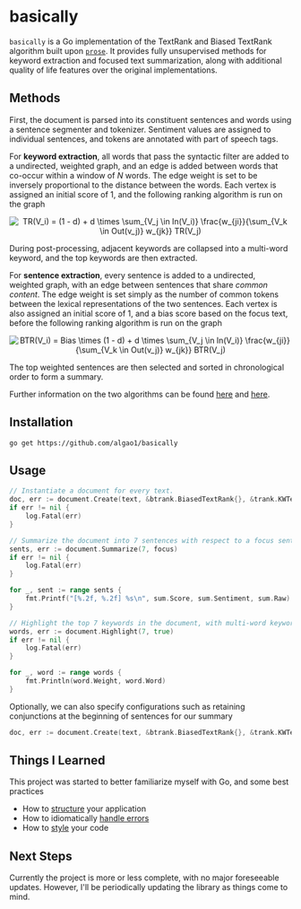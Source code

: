 # basically

`basically` is a Go implementation of the TextRank and Biased TextRank algorithm built upon [`prose`](https://github.com/jdkato/prose). It provides fully unsupervised methods for keyword extraction and focused text summarization, along with additional quality of life features over the original implementations.

## Methods

First, the document is parsed into its constituent sentences and words using a sentence segmenter and tokenizer. Sentiment values are assigned to individual sentences, and tokens are annotated with part of speech tags.

For **keyword extraction**, all words that pass the syntactic filter are added to a undirected, weighted graph, and an edge is added between words that co-occur within a window of $N$ words. The edge weight is set to be inversely proportional to the distance between the words. Each vertex is assigned an initial score of 1, and the following ranking algorithm is run on the graph

<div align="center">
	<img src="https://latex.codecogs.com/svg.latex?TR(V_i)&space;=&space;(1&space;-&space;d)&space;&plus;&space;d&space;\times&space;\sum_{V_j&space;\in&space;In(V_i)}&space;\frac{w_{ji}}{\sum_{V_k&space;\in&space;Out(v_j)}&space;w_{jk}}&space;TR(V_j)" title="TR(V_i) = (1 - d) + d \times \sum_{V_j \in In(V_i)} \frac{w_{ji}}{\sum_{V_k \in Out(v_j)} w_{jk}} TR(V_j)" />
</div>

During post-processing, adjacent keywords are collapsed into a multi-word keyword, and the top keywords are then extracted.

For **sentence extraction**, every sentence is added to a undirected, weighted graph, with an edge between sentences that share *common content*. The edge weight is set simply as the number of common tokens between the lexical representations of the two sentences. Each vertex is also assigned an initial score of 1, and a bias score based on the focus text, before the following ranking algorithm is run on the graph

<div align="center">
	<img src="https://latex.codecogs.com/svg.latex?BTR(V_i)&space;=&space;Bias&space;\times&space;(1&space;-&space;d)&space;&plus;&space;d&space;\times&space;\sum_{V_j&space;\in&space;In(V_i)}&space;\frac{w_{ji}}{\sum_{V_k&space;\in&space;Out(v_j)}&space;w_{jk}}&space;BTR(V_j)" title="BTR(V_i) = Bias \times (1 - d) + d \times \sum_{V_j \in In(V_i)} \frac{w_{ji}}{\sum_{V_k \in Out(v_j)} w_{jk}} BTR(V_j)" />
</div>

The top weighted sentences are then selected and sorted in chronological order to form a summary.

Further information on the two algorithms can be found [here](https://web.eecs.umich.edu/~mihalcea/papers/mihalcea.emnlp04.pdf) and [here](https://arxiv.org/pdf/2011.01026.pdf).

## Installation

```console
go get https://github.com/algao1/basically
``` 

## Usage

```Go
// Instantiate a document for every text.
doc, err := document.Create(text, &btrank.BiasedTextRank{}, &trank.KWTextRank{}, &parser.Parser{})
if err != nil {
	log.Fatal(err)
}

// Summarize the document into 7 sentences with respect to a focus sentence.
sents, err := document.Summarize(7, focus)
if err != nil {
	log.Fatal(err)
}

for _, sent := range sents {
	fmt.Printf("[%.2f, %.2f] %s\n", sum.Score, sum.Sentiment, sum.Raw)
}

// Highlight the top 7 keywords in the document, with multi-word keywords enabled.
words, err := document.Highlight(7, true)
if err != nil {
	log.Fatal(err)
}

for _, word := range words {
	fmt.Println(word.Weight, word.Word)
}
```

Optionally, we can also specify configurations such as retaining conjunctions at the beginning of sentences for our summary

```Go
doc, err := document.Create(text, &btrank.BiasedTextRank{}, &trank.KWTextRank{}, &parser.Parser{}, document.WithConjunctions())
```

## Things I Learned

This project was started to better familiarize myself with Go, and some best practices

* How to [structure](https://medium.com/@benbjohnson/standard-package-layout-7cdbc8391fc1) your application
* How to idiomatically [handle errors](https://dave.cheney.net/2016/04/27/dont-just-check-errors-handle-them-gracefully)
* How to [style](https://github.com/uber-go/guide/blob/master/style.md#specifying-slice-capacity) your code

## Next Steps

Currently the project is more or less complete, with no major foreseeable updates. However, I'll be periodically updating the library as things come to mind.